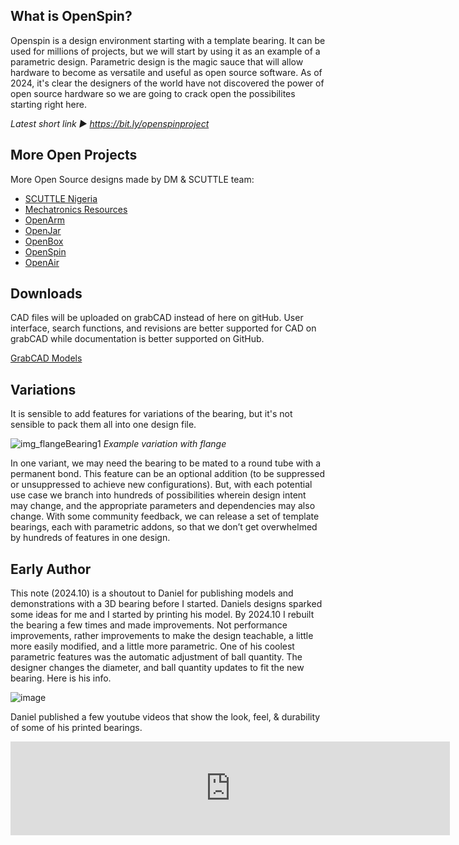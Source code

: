 ## What is OpenSpin?

Openspin is a design environment starting with a template bearing.  It can be used for millions of projects, but we will start by using it as an example of a parametric design.  Parametric design is the magic sauce that will allow hardware to become as versatile and useful as open source software.  As of 2024, it's clear the designers of the world have not discovered the power of open source hardware so we are going to crack open the possibilites starting right here.

_Latest short link ► https://bit.ly/openspinproject_

## More Open Projects
More Open Source designs made by DM & SCUTTLE team:
* [SCUTTLE Nigeria](https://bit.ly/scuttleNigeria1)
* [Mechatronics Resources](https://bit.ly/openmechatronics)
* [OpenArm](https://bit.ly/openarm)
* [OpenJar](https://bit.ly/openjarproject_v1)
* [OpenBox](https://bit.ly/openboxproject)
* [OpenSpin](https:/bit.ly/openspinproject)
* [OpenAir](https://bit.ly/openairproject)

## Downloads
CAD files will be uploaded on grabCAD instead of here on gitHub.  User interface, search functions, and revisions are better supported for CAD on grabCAD while documentation is better supported on GitHub.

[GrabCAD Models](https://grabcad.com/library/openspin-1)

## Variations
It is sensible to add features for variations of the bearing, but it's not sensible to pack them all into one design file.

![img_flangeBearing1](https://github.com/user-attachments/assets/a3e359ed-6559-4a65-adca-e715a1ea11b8)
_Example variation with flange_

In one variant, we may need the bearing to be mated to a round tube with a permanent bond.  This feature can be an optional addition (to be suppressed or unsuppressed to achieve new configurations). But, with each potential use case we branch into hundreds of possibilities wherein design intent may change, and the appropriate parameters and dependencies may also change. With some community feedback, we can release a set of template bearings, each with parametric addons, so that we don’t get overwhelmed by hundreds of features in one design.


## Early Author

This note (2024.10) is a shoutout to Daniel for publishing models and demonstrations with a 3D bearing before I started.  Daniels designs sparked some ideas for me and I started by printing his model.  By 2024.10 I rebuilt the bearing a few times and made improvements.  Not performance improvements, rather improvements to make the design teachable, a little more easily modified, and a little more parametric. One of his coolest parametric features was the automatic adjustment of ball quantity. The designer changes the diameter, and ball quantity updates to fit the new bearing.  Here is his info.

![image](https://github.com/user-attachments/assets/f38fef37-b605-4bd9-80c1-ed53927be731)

Daniel published a few youtube videos that show the look, feel, & durability of some of his printed bearings.

<iframe width="703" src="https://www.youtube.com/embed/Pj2N08Fq3bA" title="24 Hour Torture Test of 3D Printed Bearings" frameborder="0" allow="accelerometer; autoplay; clipboard-write; encrypted-media; gyroscope; picture-in-picture; web-share" referrerpolicy="strict-origin-when-cross-origin" allowfullscreen></iframe>


